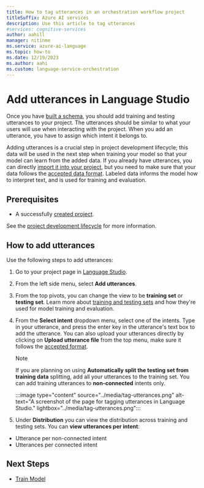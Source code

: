 ```yaml
---
title: How to tag utterances in an orchestration workflow project
titleSuffix: Azure AI services
description: Use this article to tag utterances
#services: cognitive-services
author: aahill
manager: nitinme
ms.service: azure-ai-language
ms.topic: how-to
ms.date: 12/19/2023
ms.author: aahi
ms.custom: language-service-orchestration
---
```


# Add utterances in Language Studio

Once you have [built a schema](build-schema.md), you should add training and testing utterances to your project. The utterances should be similar to what your users will use when interacting with the project. When you add an utterance, you have to assign which intent it belongs to.

Adding utterances is a crucial step in project development lifecycle; this data will be used in the next step when training your model so that your model can learn from the added data. If you already have utterances, you can directly [import it into your project](create-project.md#import-an-orchestration-workflow-project), but you need to make sure that your data follows the [accepted data format](../concepts/data-formats.md). Labeled data informs the model how to interpret text, and is used for training and evaluation.

## Prerequisites

* A successfully [created project](create-project.md).

See the [project development lifecycle](../overview.md#project-development-lifecycle) for more information.


## How to add utterances

Use the following steps to add utterances:

1. Go to your project page in [Language Studio](https://aka.ms/languageStudio).

2. From the left side menu, select **Add utterances**.

3. From the top pivots, you can change the view to be **training set** or **testing set**.  Learn more about [training and testing sets](train-model.md#data-splitting) and how they're used for model training and evaluation.

3. From the **Select intent** dropdown menu, select one of the intents. Type in your utterance, and press the enter key in the utterance's text box to add the utterance. You can also upload your utterances directly by clicking on **Upload utterance file** from the top menu, make sure it follows the [accepted format](../concepts/data-formats.md#utterance-format).
    
    > [!Note]
    > If you are planning on using **Automatically split the testing set from training data** splitting, add all your utterances to the training set.
    > You can add training utterances to **non-connected** intents only.
        
    :::image type="content" source="../media/tag-utterances.png" alt-text="A screenshot of the page for tagging utterances in Language Studio." lightbox="../media/tag-utterances.png":::
   
5. Under **Distribution** you can view the distribution across training and testing sets. You can **view utterances per intent**:

* Utterance per non-connected intent
* Utterances per connected intent

## Next Steps
* [Train Model](./train-model.md)
